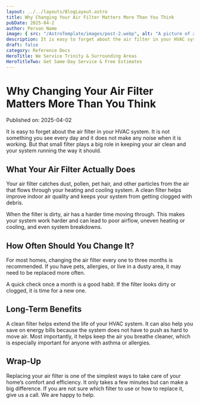 ```yaml
---
layout: ../../layouts/BlogLayout.astro
title: Why Changing Your Air Filter Matters More Than You Think
pubDate: 2025-04-2
author: Person Name
image: { src: "/AstroTemplate/images/post-2.webp", alt: "A picture of a coder" }
description: It is easy to forget about the air filter in your HVAC system.
draft: false
category: Reference Docs
HeroTitle: We Service Trinity & Surrounding Areas
HeroTitleTwo: Get Same-Day Service & Free Estimates
---
```


# Why Changing Your Air Filter Matters More Than You Think

Published on: 2025-04-02

It is easy to forget about the air filter in your HVAC system. It is not something you see every day and it does not make any noise when it is working. But that small filter plays a big role in keeping your air clean and your system running the way it should.

## What Your Air Filter Actually Does

Your air filter catches dust, pollen, pet hair, and other particles from the air that flows through your heating and cooling system. A clean filter helps improve indoor air quality and keeps your system from getting clogged with debris.

When the filter is dirty, air has a harder time moving through. This makes your system work harder and can lead to poor airflow, uneven heating or cooling, and even system breakdowns.

## How Often Should You Change It?

For most homes, changing the air filter every one to three months is recommended. If you have pets, allergies, or live in a dusty area, it may need to be replaced more often.

A quick check once a month is a good habit. If the filter looks dirty or clogged, it is time for a new one.

## Long-Term Benefits

A clean filter helps extend the life of your HVAC system. It can also help you save on energy bills because the system does not have to push as hard to move air. Most importantly, it helps keep the air you breathe cleaner, which is especially important for anyone with asthma or allergies.

## Wrap-Up

Replacing your air filter is one of the simplest ways to take care of your home’s comfort and efficiency. It only takes a few minutes but can make a big difference. If you are not sure which filter to use or how to replace it, give us a call. We are happy to help.
